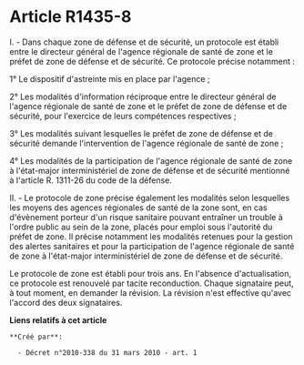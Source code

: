 # Article R1435-8

I. - Dans chaque zone de défense et de sécurité, un protocole est établi entre le directeur général de l'agence régionale de
santé de zone et le préfet de zone de défense et de sécurité. Ce protocole précise notamment : 

1° Le dispositif d'astreinte mis en place par l'agence ; 

2° Les modalités d'information réciproque entre le directeur général de l'agence régionale de santé de zone et le préfet de
zone de défense et de sécurité, pour l'exercice de leurs compétences respectives ; 

3° Les modalités suivant lesquelles le préfet de zone de défense et de sécurité demande l'intervention de l'agence régionale
de santé de zone ; 

4° Les modalités de la participation de l'agence régionale de santé de zone à l'état-major interministériel de zone de
défense et de sécurité mentionné à l'article R. 1311-26 du code de la défense. 

II. - Le protocole de zone précise également les modalités selon lesquelles les moyens des agences régionales de santé de la
zone sont, en cas d'évènement porteur d'un risque sanitaire pouvant entraîner un trouble à l'ordre public au sein de la zone,
placés pour emploi sous l'autorité du préfet de zone. Il précise notamment les modalités retenues pour la gestion des alertes
sanitaires et pour la participation de l'agence régionale de santé de zone à l'état-major interministériel de zone de défense
et de sécurité. 

Le protocole de zone est établi pour trois ans. En l'absence d'actualisation, ce protocole est renouvelé par tacite
reconduction. Chaque signataire peut, à tout moment, en demander la révision. La révision n'est effective qu'avec l'accord
des deux signataires.

**Liens relatifs à cet article**

	**Créé par**:

	  - Décret n°2010-338 du 31 mars 2010 - art. 1
